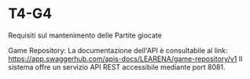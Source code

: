 # T4-G4
Requisiti sul mantenimento delle Partite giocate

Game Repository:
La documentazione dell'API è consultabile al link: https://app.swaggerhub.com/apis-docs/LEARENA/game-repository/v1
Il sistema offre un servizio API REST accessibile mediante port 8081.
